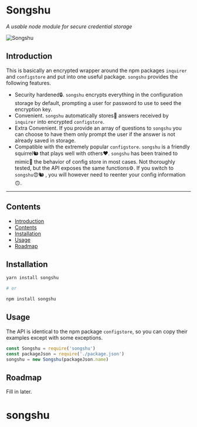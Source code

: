 # Songshu

_A usable node module for secure credential storage_

![Songshu](https://raw.githubusercontent.com/mithrayls/songshu/master/squirrel_small.png)

## Introduction

This is basically an encrypted wrapper around the npm packages `inquirer` and `configstore` and put into one useful package. `songshu` provides the following features.

-   Security hardened🔒. `songshu` encrypts everything in the configuration storage by default, prompting a user for password to use to seed the encryption key.
-   Convenient. `songshu` automatically stores🌰 answers received by `inquirer` into encrypted `configstore`.
-   Extra Convenient. If you provide an array of questions to `songshu` you can choose to have them only prompt the user if the answer is not already saved in storage.
-   Compatible with the extremely popular `configstore`. `songshu` is a friendly squirrel🐿️ that plays well with others❤️. `songshu` has been trained to mimic🦜 the behavior of config store in most cases. Not thoroughly tested, but the API exposes the same functions⚙️. If you switch to `songshu`😍🐿️ , you will however need to reenter your config information🙃.

---

## Contents

-   [Introduction](#introduction)
-   [Contents](#contents)
-   [Installation](#installation)
-   [Usage](#usage)
-   [Roadmap](#roadmap)

## Installation

```bash
yarn install songshu

# or

npm install songshu
```

## Usage

The API is identical to the npm package `configstore`, so you can copy their examples except with some exceptions.

```javascript
const Songshu = require('songshu')
const packageJson = require('./package.json')
songshu = new Songshu(packageJson.name)
```

## Roadmap

Fill in later.

# songshu
